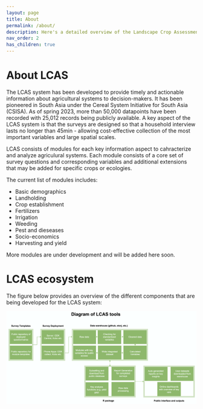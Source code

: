 ```yaml
---
layout: page
title: About
permalink: /about/
description: Here's a detailed overview of the Landscape Crop Assessment Survey (LCAS), it's modules and how it helps to collect big data that support sustainability transitions in agriculture. 
nav_order: 2
has_children: true
---
```


# About LCAS

The LCAS system has been developed to provide timely and actionable information about agricultural systems to decision-makers. It has been pioneered in South Asia under the Cereal System Initiative for South Asia (CSISA). As of spring 2023, more than 50,000 datapoints have been recorded with 25,012 records being publicly available. A key aspect of the LCAS system is that the surveys are designed so that a household interview lasts no longer than 45min - allowing cost-effective collection of the most important variables and large spatial scales.

LCAS consists of modules for each key information aspect to cahracterize and analyze agriculural systems. Each module consists of a core set of survey questions and corresponding variables and additional extensions that may be added for specific crops or ecologies.

The current list of modules includes:
- Basic demographics
- Landholding
- Crop establishment
- Fertilizers
- Irrigation
- Weeding
- Pest and dieseases
- Socio-economics
- Harvesting and yield


More modules are under development and will be added here soon.

# LCAS ecosystem

The figure below provides an overview of the different components that are being developed for the LCAS system:

[![](LCAS-system.png)](../LCAS-system.png)

